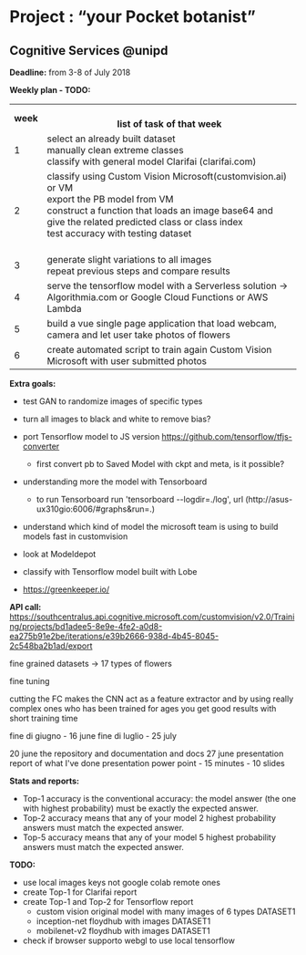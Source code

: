 # Project : “your Pocket botanist”

## Cognitive Services @unipd

**Deadline:** from 3-8 of July 2018

**Weekly plan - TODO:**

<table class="tg">
  <tr>
    <th class="tg-us36">week</th>
    <th class="tg-us36"><br>list of task of that week</th>
  </tr>
  <tr>
    <td class="tg-us36">1</td>
    <td class="tg-us36">
    select an already built dataset<br>
    manually clean extreme classes<br>
    classify with general model Clarifai (clarifai.com)<br>
    </td>
  </tr>
  <tr>
    <td class="tg-us36">2</td>
    <td class="tg-us36">classify using Custom Vision Microsoft(customvision.ai) or VM<br>
    export the PB model from VM<br>
    construct a function that loads an image base64 and give the related predicted class or class index<br>
    test accuracy with testing dataset<br><br></td>
  </tr>
  <tr>
    <td class="tg-us36">3</td>
    <td class="tg-us36">generate slight variations to all images<br>
    repeat previous steps and compare results<br></td>
  </tr>
  <tr>
    <td class="tg-us36">4</td>
    <td class="tg-us36">serve the tensorflow model with a Serverless solution -&gt; Algorithmia.com or Google Cloud Functions or AWS Lambda<br></td>
  </tr>
  <tr>
    <td class="tg-us36">5</td>
    <td class="tg-us36">build a vue single page application that load webcam, camera and let user take photos of flowers</td>
  </tr>
  <tr>
    <td class="tg-us36">6</td>
    <td class="tg-us36">create automated script to train again Custom Vision Microsoft with user submitted photos</td>
  </tr>
</table>

**Extra goals:**

- test GAN to randomize images of specific types
- turn all images to black and white to remove bias?
- port Tensorflow model to JS version https://github.com/tensorflow/tfjs-converter

  - first convert pb to Saved Model with ckpt and meta, is it possible?

- understanding more the model with Tensorboard
  - to run Tensorboard run 'tensorboard --logdir=./log', url (http://asus-ux310gio:6006/#graphs&run=.)
- understand which kind of model the microsoft team is using to build models fast in customvision
- look at Modeldepot
- classify with Tensorflow model built with Lobe
- https://greenkeeper.io/

**API call:**
https://southcentralus.api.cognitive.microsoft.com/customvision/v2.0/Training/projects/bd1adee5-8e9e-4fe2-a0d8-ea275b91e2be/iterations/e39b2666-938d-4b45-8045-2c548ba2b1ad/export

fine grained datasets -> 17 types of flowers

fine tuning

cutting the FC makes the CNN act as a feature extractor and by using really complex ones who has been trained for ages you get good results with short training time

fine di giugno - 16 june
fine di luglio - 25 july

20 june the repository and documentation and docs
27 june presentation
report of what I've done
presentation power point - 15 minutes - 10 slides

**Stats and reports:**

- Top-1 accuracy is the conventional accuracy: the model answer (the one with highest probability) must be exactly the expected answer.
- Top-2 accuracy means that any of your model 2 highest probability answers must match the expected answer.
- Top-5 accuracy means that any of your model 5 highest probability answers must match the expected answer.

**TODO:**

- use local images keys not google colab remote ones
- create Top-1 for Clarifai report
- create Top-1 and Top-2 for Tensorflow report
  - custom vision original model with many images of 6 types DATASET1
  - inception-net floydhub with images DATASET1
  - mobilenet-v2 floydhub with images DATASET1
- check if browser supporto webgl to use local tensorflow
